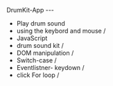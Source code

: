  DrumKit-App ---

- Play drum sound 
- using the keybord and mouse /
- JavaScript 
- drum sound kit /
- DOM manipulation /
- Switch-case /
- Eventlistner- keydown /
-  click For loop /


